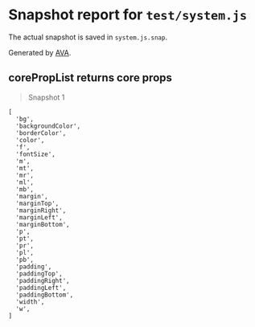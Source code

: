 # Snapshot report for `test/system.js`

The actual snapshot is saved in `system.js.snap`.

Generated by [AVA](https://ava.li).

## corePropList returns core props

> Snapshot 1

    [
      'bg',
      'backgroundColor',
      'borderColor',
      'color',
      'f',
      'fontSize',
      'm',
      'mt',
      'mr',
      'ml',
      'mb',
      'margin',
      'marginTop',
      'marginRight',
      'marginLeft',
      'marginBottom',
      'p',
      'pt',
      'pr',
      'pl',
      'pb',
      'padding',
      'paddingTop',
      'paddingRight',
      'paddingLeft',
      'paddingBottom',
      'width',
      'w',
    ]
